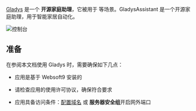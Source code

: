 [Gladys](https://gladysassistant.com/) 是一个 **开源家庭助理**，它被用于  等场景。GladysAssistant 是一个开源家庭助理，用于智能家居自动化。


![控制台](https://libs.websoft9.com/Websoft9/DocsPicture/zh/gladys/gladys-gui-websoft9.png)


## 准备

在参阅本文档使用 Gladys 时，需要确保如下几点：

- 应用是基于 Websoft9 安装的

- 请检查应用的使用许可协议，确保符合要求

- 应用具备访问条件：[配置域名](./domain-set) 或 **服务器安全组**开启网外端口